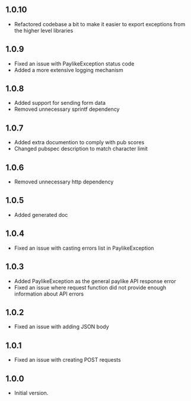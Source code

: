 ## 1.0.10

- Refactored codebase a bit to make it easier to export exceptions from the higher level libraries

## 1.0.9

- Fixed an issue with PaylikeException status code
- Added a more extensive logging mechanism

## 1.0.8

- Added support for sending form data
- Removed unnecessary sprintf dependency

## 1.0.7

- Added extra documention to comply with pub scores
- Changed pubspec description to match character limit

## 1.0.6

- Removed unnecessary http dependency

## 1.0.5

- Added generated doc

## 1.0.4

- Fixed an issue with casting errors list in PaylikeException

## 1.0.3

- Added PaylikeException as the general paylike API response error
- Fixed an issue where request function did not provide enough information about API errors

## 1.0.2

- Fixed an issue with adding JSON body

## 1.0.1

- Fixed an issue with creating POST requests

## 1.0.0

- Initial version.
